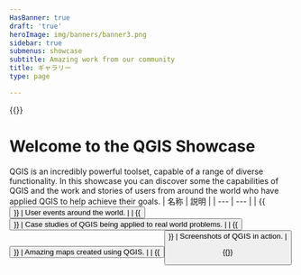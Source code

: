 ```yaml
---
HasBanner: true
draft: 'true'
heroImage: img/banners/banner3.png
sidebar: true
submenus: showcase
subtitle: Amazing work from our community
title: ギャラリー
type: page

---
```

{{<content-start >}}
# Welcome to the QGIS Showcase
QGIS is an incredibly powerful toolset, capable of a range of diverse functionality. In this showcase you can discover some the capabilities of QGIS and the work and stories of users from around the world who have applied QGIS to help achieve their goals.
| 名称 | 説明 |
| --- | --- |
| {{<button fullwidth="true" icon="fa-solid fa-calendar" class="is-success" link="showcase/user-group-events" text="User Group News" >}} | User events around the world. |
| {{<button fullwidth="true" icon="fa-solid fa-person" class="is-success" link="showcase/case-studies/" text="ケーススタディ" >}} | Case studies of QGIS being applied to real world problems. |
| {{<button fullwidth="true" icon="fa-solid fa-map" class="is-success" link="showcase/maps/" text="データ構造（マップ型オブジェクト）" >}} | Amazing maps created using QGIS. |
| {{<button fullwidth="true" icon="fa-solid fa-display" class="is-success" link="showcase/screenshots/" text="スクリーンショット" >}} | Screenshots of QGIS in action. |

{{<content-end >}}
